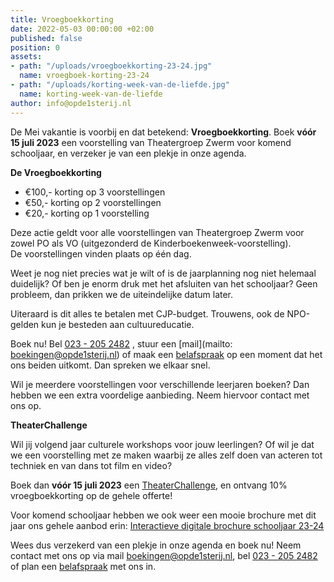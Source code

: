 ```yaml
---
title: Vroegboekkorting
date: 2022-05-03 00:00:00 +02:00
published: false
position: 0
assets:
- path: "/uploads/vroegboekkorting-23-24.jpg"
  name: vroegboek-korting-23-24
- path: "/uploads/korting-week-van-de-liefde.jpg"
  name: korting-week-van-de-liefde
author: info@opde1sterij.nl
---
```


De Mei vakantie is voorbij en dat betekend: **Vroegboekkorting**. Boek **vóór 15 juli 2023** een voorstelling van Theatergroep Zwerm voor komend schooljaar, en verzeker je van een plekje in onze agenda.

**De Vroegboekkorting**
* €100,- korting op 3 voorstellingen  
* €50,- korting op 2 voorstellingen 
* €20,- korting op 1 voorstelling

Deze actie geldt voor alle voorstellingen van Theatergroep Zwerm voor zowel PO als VO (uitgezonderd de Kinderboekenweek-voorstelling). De voorstellingen vinden plaats op één dag. 

Weet je nog niet precies wat je wilt of is de jaarplanning nog niet helemaal duidelijk? Of ben je enorm druk met het afsluiten van het schooljaar? Geen probleem, dan prikken we de uiteindelijke datum later.

Uiteraard is dit alles te betalen met CJP-budget. Trouwens, ook de NPO-gelden kun je besteden aan cultuureducatie.

Boek nu! Bel <a href="tel:+31232052482" title="Bel Op de eerste rij">023 - 205 2482</a>  , stuur een [mail](mailto: boekingen@opde1sterij.nl) of maak een [belafspraak](https://calendly.com/opde1sterij/een-telefoontje-i-v-m-de-vroegboekkorting) op een moment dat het ons beiden uitkomt. Dan spreken we elkaar snel.

Wil je meerdere voorstellingen voor verschillende leerjaren boeken? Dan hebben we een extra voordelige aanbieding. Neem hiervoor contact met ons op. 

**TheaterChallenge**

Wil jij volgend jaar culturele workshops voor jouw leerlingen? Of wil je dat we een voorstelling met ze maken waarbij ze alles zelf doen van acteren tot techniek en van dans tot film en video? 

Boek dan **vóór 15 juli 2023** een [TheaterChallenge](https://www.opde1sterij.nl/theaterchallenge/), en ontvang 10% vroegboekkorting op de gehele offerte!

Voor komend schooljaar hebben we ook weer een mooie brochure met dit jaar ons gehele aanbod erin: [Interactieve digitale brochure schooljaar 23-24]( https://indd.adobe.com/view/866b853d-c2ba-44f7-a6e5-62127d780a5c)

Wees dus verzekerd van een plekje in onze agenda en boek nu! Neem contact met ons op via mail [boekingen@opde1sterij.nl](mailto:boekingen@opde1sterij.nl), bel <a href="tel:\+31232052482" title="Bel Op de eerste rij">023 - 205 2482</a> of plan een [belafspraak](http://calendly.com/opde1sterij) met ons in. 